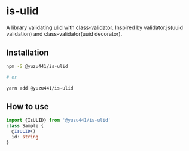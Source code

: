 # is-ulid

A library validating [ulid](https://github.com/ulid/spec) with [class-validator](https://github.com/typestack/class-validator). Inspired by validator.js(uuid validation) and class-validator(uuid decorator).

## Installation

```sh
npm -S @yuzu441/is-ulid

# or 

yarn add @yuzu441/is-ulid
```

## How to use

```typescript
import {IsULID} from '@yuzu441/is-ulid'
class Sample {
  @IsULID()
  id: string
}
```